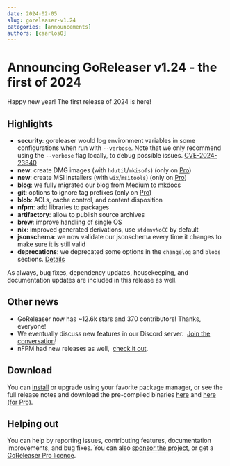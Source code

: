 ```yaml
---
date: 2024-02-05
slug: goreleaser-v1.24
categories: [announcements]
authors: [caarlos0]
---
```


# Announcing GoReleaser v1.24 - the first of 2024

Happy new year!
The first release of 2024 is here!

<!-- more -->

## Highlights

- **security**: goreleaser would log environment variables in some
  configurations when run with `--verbose`. Note that we only recommend using
  the `--verbose` flag locally, to debug possible issues.
  [CVE-2024-23840](https://nvd.nist.gov/vuln/detail/CVE-2024-23840)
- **new**: create DMG images (with `hdutil`/`mkisofs`) (only on [Pro][pro])
- **new**: create MSI installers (with `wix`/`msitools`) (only on [Pro][pro])
- **blog**: we fully migrated our blog from Medium to [mkdocs](/blog)
- **git**: options to ignore tag prefixes (only on [Pro][pro])
- **blob**: ACLs, cache control, and content disposition
- **nfpm**: add libraries to packages
- **artifactory**: allow to publish source archives
- **brew**: improve handling of single OS
- **nix**: improved generated derivations, use `stdenvNoCC` by default
- **jsonschema**: we now validate our jsonschema every time it changes to make
  sure it is still valid
- **deprecations**: we deprecated some options in the `changelog` and `blobs`
  sections. [Details](/deprecations)

As always, bug fixes, dependency updates, housekeeping, and documentation
updates are included in this release as well.

## Other news

- GoReleaser now has ~12.6k stars and 370 contributors! Thanks, everyone!
- We eventually discuss new features in our Discord server. 
  [Join the conversation][discord]!
- nFPM had new releases as well, 
  [check it out](https://github.com/goreleaser/nfpm/releases).

## Download

You can [install][] or upgrade using your favorite package manager, or see the
full release notes and download the pre-compiled binaries [here][oss-rel] and
[here (for Pro)][pro-rel].

## Helping out

You can help by reporting issues, contributing features, documentation
improvements, and bug fixes.
You can also [sponsor the project](/sponsor), or get a
[GoReleaser Pro licence][pro].

[pro]: /pro
[install]: https://goreleaser.com/install
[pro-rel]: https://github.com/goreleaser/goreleaser-pro/releases/tag/v1.24.0-pro
[oss-rel]: https://github.com/goreleaser/goreleaser/releases/tag/v1.24.0
[discord]: https://goreleaser.com/discord
